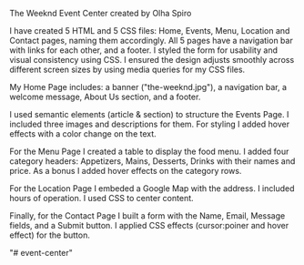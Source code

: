 
The Weeknd Event Center created by Olha Spiro

I have created 5 HTML and 5 CSS files: Home, Events, Menu, Location and Contact pages, naming them accordingly. All 5 pages have a navigation bar with links for each other, and a footer. 
I styled the form for usability and visual consistency using CSS.
I ensured the design adjusts smoothly across different screen sizes by using media queries for my CSS files.


My Home Page includes: a banner ("the-weeknd.jpg"), a navigation bar, a welcome message, About Us section, and a footer.

I used semantic elements (article & section) to structure the Events Page. I included three images and descriptions for them.
For styling I added hover effects with a color change on the text.

For the Menu Page I created a table to display the food menu. I added four category headers: Appetizers, Mains, Desserts, Drinks with their names and price. As a bonus I added hover effects on the category rows. 

For the Location Page I embeded a Google Map with the address. I included hours of operation. I used CSS to center content.

Finally, for the Contact Page I built a form with the Name,
Email, Message fields, and a Submit button. I applied CSS effects (cursor:poiner and hover effect) for the button.






"# event-center" 

